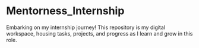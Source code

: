 # Mentorness_Internship
Embarking on my internship journey! This repository is my digital workspace, housing tasks, projects, and progress as I learn and grow in this role. 
